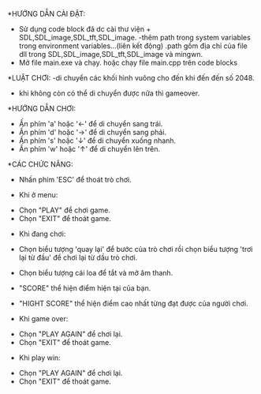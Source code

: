 *HƯỚNG DẪN CÀI ĐẶT:
- Sử dụng code block đã dc cài thư viện + SDL,SDL_image,SDL_tft,SDL_image.
-thêm path trong system variables trong environment variables...(liên kết động)
.path gồm địa chỉ của file dll trong SDL,SDL_image,SDL_tft,SDL_image và mingwn.
- Mở file main.exe và chạy.
hoặc chạy file main.cpp trên code blocks

*LUẬT CHƠI:
-di chuyển các khối hình vuông cho đến khi đến đến số 2048.
+ khi không còn có thể di chuyển được nữa thì gameover.

*HƯỚNG DẪN CHƠI:
- Ấn phím 'a' hoặc '←' để di chuyển sang trái.
- Ấn phím 'd' hoặc '→' để di chuyển sang phải.
- Ấn phím 's' hoặc '↓' để di chuyển xuống nhanh.
- Ấn phím 'w' hoặc '↑' để di chuyển lên trên.

*CÁC CHỨC NĂNG:
- Nhấn phím 'ESC' để thoát trò chơi.

- Khi ở menu:
+ Chọn "PLAY" để chơi game.
+ Chọn "EXIT" để thoát game.

- Khi đang chơi:
+ Chọn biểu tượng 'quay lại' để bước của trò chơi rồi chọn biểu tượng 'trơi lại từ đầu' để chơi lại từ dầu trò chơi.
+ Chọn biểu tượng cái loa để tắt và mở âm thanh.

+ "SCORE" thể hiện điểm hiện tại của bạn.
+ "HIGHT SCORE" thể hiện điểm cao nhất từng đạt được của người chơi.

- Khi game over:
+ Chọn "PLAY AGAIN" để chơi lại.
+ Chọn "EXIT" để thoát game.
- Khi play win:
+ Chọn "PLAY AGAIN" để chơi lại.
+ Chọn "EXIT" để thoát game.